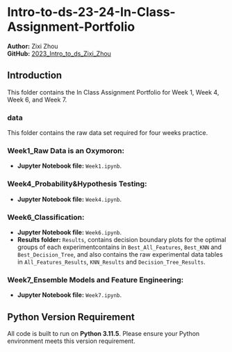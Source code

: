 # Intro-to-ds-23-24-In-Class-Assignment-Portfolio

**Author:** Zixi Zhou  
**GitHub:** [2023_Intro_to_ds_Zixi_Zhou](https://github.com/zhoucc20210815/2023_intro_to_ds)

## Introduction
This folder contains the In Class Assignment Portfolio for Week 1, Week 4, Week 6, and Week 7.

### data
This folder contains the raw data set required for four weeks practice.

### Week1_Raw Data is an Oxymoron:
- **Jupyter Notebook file:** `Week1.ipynb`.

### Week4_Probability&Hypothesis Testing:
- **Jupyter Notebook file:** `Week4.ipynb`.

### Week6_Classification:
- **Jupyter Notebook file:** `Week6.ipynb`.
- **Results folder:** `Results`, contains decision boundary plots for the optimal groups of each experimentcontains in `Best_All_Features`, `Best_KNN` and `Best_Decision_Tree`, and also contains the raw experimental data tables in `All_Features_Results`, `KNN_Results` and `Decision_Tree_Results`. 

### Week7_Ensemble Models and Feature Engineering:
- **Jupyter Notebook file:** `Week7.ipynb`.

## Python Version Requirement
All code is built to run on **Python 3.11.5**. Please ensure your Python environment meets this version requirement.
